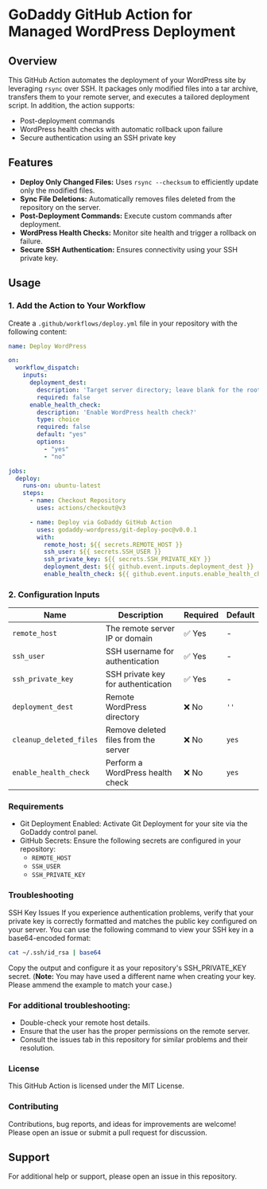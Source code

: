 # GoDaddy GitHub Action for Managed WordPress Deployment

## Overview

This GitHub Action automates the deployment of your WordPress site by leveraging `rsync` over SSH. It packages only modified files into a tar archive, transfers them to your remote server, and executes a tailored deployment script. In addition, the action supports:
- Post-deployment commands
- WordPress health checks with automatic rollback upon failure
- Secure authentication using an SSH private key

## Features

- **Deploy Only Changed Files:** Uses `rsync --checksum` to efficiently update only the modified files.
- **Sync File Deletions:** Automatically removes files deleted from the repository on the server.
- **Post-Deployment Commands:** Execute custom commands after deployment.
- **WordPress Health Checks:** Monitor site health and trigger a rollback on failure.
- **Secure SSH Authentication:** Ensures connectivity using your SSH private key.

## Usage

### 1. Add the Action to Your Workflow

Create a `.github/workflows/deploy.yml` file in your repository with the following content:

```yaml
name: Deploy WordPress

on:
  workflow_dispatch:
    inputs:
      deployment_dest:
        description: 'Target server directory; leave blank for the root directory'
        required: false
      enable_health_check:
        description: 'Enable WordPress health check?'
        type: choice
        required: false
        default: "yes"
        options:
          - "yes"
          - "no"

jobs:
  deploy:
    runs-on: ubuntu-latest
    steps:
      - name: Checkout Repository
        uses: actions/checkout@v3

      - name: Deploy via GoDaddy GitHub Action
        uses: godaddy-wordpress/git-deploy-poc@v0.0.1
        with:
          remote_host: ${{ secrets.REMOTE_HOST }}
          ssh_user: ${{ secrets.SSH_USER }}
          ssh_private_key: ${{ secrets.SSH_PRIVATE_KEY }}
          deployment_dest: ${{ github.event.inputs.deployment_dest }}
          enable_health_check: ${{ github.event.inputs.enable_health_check }}
```

### 2. Configuration Inputs

| Name                    | Description                          | Required | Default |
| ----------------------- | ------------------------------------ | -------- | ------ |
| `remote_host`           | The remote server IP or domain       | ✅ Yes    | -      |
| `ssh_user`              | SSH username for authentication      | ✅ Yes    | -      |
| `ssh_private_key`       | SSH private key for authentication   | ✅ Yes    | -      |
| `deployment_dest`       | Remote WordPress directory           | ❌ No     | `''`     |
| `cleanup_deleted_files` | Remove deleted files from the server | ❌ No     | `yes`  |
| `enable_health_check`   | Perform a WordPress health check     | ❌ No     | `yes`  |


### Requirements
- Git Deployment Enabled: Activate Git Deployment for your site via the GoDaddy control panel.
- GitHub Secrets: Ensure the following secrets are configured in your repository:
    - `REMOTE_HOST`
    - `SSH_USER`
    - `SSH_PRIVATE_KEY`

### Troubleshooting
SSH Key Issues
If you experience authentication problems, verify that your private key is correctly formatted and matches the public key configured on your server. You can use the following command to view your SSH key in a base64-encoded format:

```bash
cat ~/.ssh/id_rsa | base64
```
Copy the output and configure it as your repository's SSH_PRIVATE_KEY secret. (**Note:** You may have used a different name when creating your key. Please ammend the example to match your case.)

### For additional troubleshooting:

- Double-check your remote host details.
- Ensure that the user has the proper permissions on the remote server.
- Consult the issues tab in this repository for similar problems and their resolution.

### License

This GitHub Action is licensed under the MIT License.

### Contributing

Contributions, bug reports, and ideas for improvements are welcome! Please open an issue or submit a pull request for discussion.

## Support
For additional help or support, please open an issue in this repository.